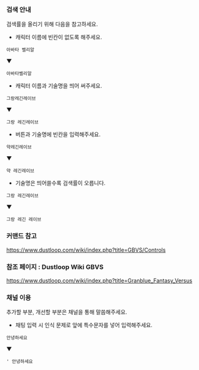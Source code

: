 ### 검색 안내
검색률을 올리기 위해 다음을 참고하세요.
* 캐릭터 이름에 빈칸이 없도록 해주세요.
```
아바타 벨리알
```
▼
```
아바타벨리알
```
* 캐릭터 이름과 기술명을 띄어 써주세요.
```
그랑레긴레이브
```
▼
```
그랑 레긴레이브
```
* 버튼과 기술명에 빈칸을 입력해주세요.
```
약레긴레이브
```
▼
```
약 레긴레이브
```
* 기술명은 띄어쓸수록 검색률이 오릅니다.
```
그랑 레긴레이브
```
▼
```
그랑 레긴 레이브
```

### 커맨드 참고
https://www.dustloop.com/wiki/index.php?title=GBVS/Controls

### 참조 페이지 : Dustloop Wiki GBVS
https://www.dustloop.com/wiki/index.php?title=Granblue_Fantasy_Versus

### 채널 이용
추가할 부분, 개선할 부분은 채널을 통해 말씀해주세요.
* 채팅 입력 시 인식 문제로 앞에 특수문자를 넣어 입력해주세요.
```
안녕하세요
```
▼
```
' 안녕하세요
```
